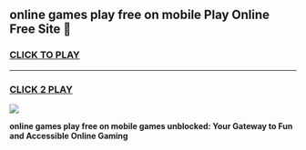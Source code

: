 
## online games play free on mobile Play Online Free Site 👋
<h3>
<a href="https://download.freeplayer.one?title=online_games_play_free_on_mobile&ref=21F">CLICK TO PLAY</a></h3>
<hr>

<h3>
<a href="https://download.freeplayer.one?title=online_games_play_free_on_mobile&ref=21F">CLICK 2 PLAY</a>
  
</h3>

<a href="https://download.freeplayer.one?title=online_games_play_free_on_mobile&ref=21F"><img src="https://cdnb.artstation.com/p/assets/images/images/032/539/853/original/anto-thomas-button-gif.gif"></a>


**online games play free on mobile games unblocked: Your Gateway to Fun and Accessible Online Gaming**

